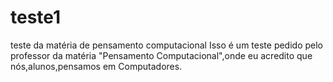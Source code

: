 # teste1
teste da matéria de pensamento computacional
Isso é um teste pedido pelo professor da matéria "Pensamento Computacional",onde eu acredito que nós,alunos,pensamos em Computadores.
